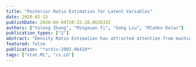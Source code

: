 ```yaml
---
title: "Posterior Ratio Estimation for Latent Variables"
date: 2020-02-15
publishDate: 2020-04-04T20:32:10.663633Z
authors: ["Yulong Zhang", "Mingxuan Yi", "Song Liu", "Mladen Kolar"]
publication_types: ["2"]
abstract: "Density Ratio Estimation has attracted attention from machine learning community due to its ability of comparing the underlying distributions of two datasets. However, in some applications, we want to compare distributions of emphlatent random variables that can be only inferred from observations. In this paper, we study the problem of estimating the ratio between two posterior probability density functions of a latent variable. Particularly, we assume the posterior ratio function can be well-approximated by a parametric model, which is then estimated using observed datasets and synthetic prior samples. We prove consistency of our estimator and the asymptotic normality of the estimated parameters as the number of prior samples tending to infinity. Finally, we validate our theories using numerical experiments and demonstrate the usefulness of the proposed method through some real-world applications."
featured: false
publication: "*arXiv:2002.06410*"
tags: ["stat.ML", "cs.LG"]
---
```


